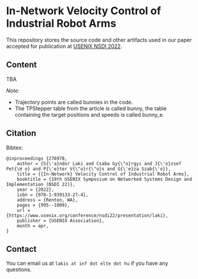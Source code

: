 # In-Network Velocity Control of Industrial Robot Arms

This repository stores the source code and other artifacts used in our paper accepted for publication at [USENIX NSDI 2022](https://www.usenix.org/conference/nsdi22).

## Content
TBA

*Note:* 
- Trajectory points are called bunnies in the code.
- The TPStepper table from the article is called bunny, the table containing the target positions and speeds is called bunny_e.

## Citation
Bibtex:
```
@inproceedings {276978,
    author = {S{\'a}ndor Laki and Csaba Gy{\"o}rgyi and J{\'o}zsef Pet{\H o} and P{\'e}ter V{\"o}r{\"o}s and G{\'e}za Szab{\'o}},
    title = {{In-Network} Velocity Control of Industrial Robot Arms},
    booktitle = {19th USENIX Symposium on Networked Systems Design and Implementation (NSDI 22)},
    year = {2022},
    isbn = {978-1-939133-27-4},
    address = {Renton, WA},
    pages = {995--1009},
    url = {https://www.usenix.org/conference/nsdi22/presentation/laki},
    publisher = {USENIX Association},
    month = apr,
}
```

## Contact
You can email us at ```lakis at inf dot elte dot hu``` if you have any questions.

